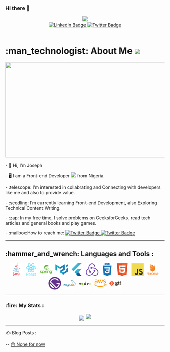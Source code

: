 ### Hi there 👋
<!---
olamiye/Manuel-dev01 is a ✨ special ✨ repository because its `README.md` (this file) appears on your GitHub profile.
You can click the Preview link to take a look
--->
<div id="header" align="center">
  <img src="https://media.giphy.com/media/M9gbBd9nbDrOTu1Mqx/giphy.gif" width="100"/>
</div>

<div id="badges" align="center">
 <a href="https://www.linkedin.com/in/joseph-olamiye-80ab77236"> 
  <img src="https://img.shields.io/badge/LinkedIn-blue?style=for-the-badge&logo=linkedin&logoColor=white" alt="LinkedIn Badge"/>
 </a>
 <a href="https://twitter.com/OlaJoseh?t=c_ymGX42RWTw6art9n-dtg&s=09">
  <img src="https://img.shields.io/badge/Twitter-blue?style=for-the-badge&logo=twitter&logoColor=white" alt="Twitter Badge"/>
 </a>
</div>
<div align="center">
  <img src="https://komarev.com/ghpvc/?username=olamiye&style=flat-square&color=blue" alt=""/>
</div>

<div><h1>:man_technologist: About Me <img src = "https://media.giphy.com/media/hvRJCLFzcasrR4ia7z/giphy.gif" width="30px"/></h1></div>
<div align="center">
  <img src="https://media.giphy.com/media/dWesBcTLavkZuG35MI/giphy.gif" width="600" height="300"/>
</div>
<p>- 🤠 Hi, I’m Joseph</p>
<p>- 🖥️ I am a Front-end Developer <img src="https://media.giphy.com/media/WUlplcMpOCEmTGBtBW/giphy.gif" width="30px"/> from Nigeria.</p>
<p>- :telescope: I’m interested in collabrating and Connecting with developers like me and also to provide value.</</p>
<p>- :seedling: I’m currently learning Front-end Development, also Exploring Technical Content Writing.</p>
<p>- :zap: In my free time, I solve problems on GeeksforGeeks, read tech articles and general books and play games.</p>
<p>- :mailbox:How to reach me: <a href="https://twitter.com/OlaJoseh?t=c_ymGX42RWTw6art9n-dtg&s=09">
  <img src="https://img.shields.io/badge/Twitter-blue?style=for-the-badge&logo=twitter&logoColor=white" alt="Twitter Badge"/>
 </a>
 <a href="https://www.linkedin.com/in/joseph-olamiye-80ab77236">
  <img src="https://img.shields.io/badge/-kakbar-blue?style=flat&logo=Linkedin&logoColor=white" alt="Twitter Badge"/>
 </a>
 </p>
  
---
<h2>:hammer_and_wrench: Languages and Tools :</h2>
<div align="center" width="80%">
  <img src="https://github.com/devicons/devicon/blob/master/icons/java/java-original-wordmark.svg" title="Java" alt="Java" width="40" height="40"/>&nbsp;
  <img src="https://github.com/devicons/devicon/blob/master/icons/react/react-original-wordmark.svg" title="React" alt="React" width="40" height="40"/>&nbsp;
  <img src="https://github.com/devicons/devicon/blob/master/icons/spring/spring-original-wordmark.svg" title="Spring" alt="Spring" width="40" height="40"/>&nbsp;
  <img src="https://github.com/devicons/devicon/blob/master/icons/materialui/materialui-original.svg" title="Material UI" alt="Material UI" width="40" height="40"/>&nbsp;
  <img src="https://github.com/devicons/devicon/blob/master/icons/flutter/flutter-original.svg" title="Flutter" alt="Flutter" width="40" height="40"/>&nbsp;
  <img src="https://github.com/devicons/devicon/blob/master/icons/redux/redux-original.svg" title="Redux" alt="Redux " width="40" height="40"/>&nbsp;
  <img src="https://github.com/devicons/devicon/blob/master/icons/css3/css3-plain-wordmark.svg"  title="CSS3" alt="CSS" width="40" height="40"/>&nbsp;
  <img src="https://github.com/devicons/devicon/blob/master/icons/html5/html5-original.svg" title="HTML5" alt="HTML" width="40" height="40"/>&nbsp;
  <img src="https://github.com/devicons/devicon/blob/master/icons/javascript/javascript-original.svg" title="JavaScript" alt="JavaScript" width="40" height="40"/>&nbsp;
  <img src="https://github.com/devicons/devicon/blob/master/icons/firebase/firebase-plain-wordmark.svg" title="Firebase" alt="Firebase" width="40" height="40"/>&nbsp;
  <img src="https://github.com/devicons/devicon/blob/master/icons/gatsby/gatsby-original.svg" title="Gatsby"  alt="Gatsby" width="40" height="40"/>&nbsp;
  <img src="https://github.com/devicons/devicon/blob/master/icons/mysql/mysql-original-wordmark.svg" title="MySQL"  alt="MySQL" width="40" height="40"/>&nbsp;
  <img src="https://github.com/devicons/devicon/blob/master/icons/nodejs/nodejs-original-wordmark.svg" title="NodeJS" alt="NodeJS" width="40" height="40"/>&nbsp;
  <img src="https://github.com/devicons/devicon/blob/master/icons/amazonwebservices/amazonwebservices-plain-wordmark.svg" title="AWS" alt="AWS" width="40" height="40"/>&nbsp;
  <img src="https://github.com/devicons/devicon/blob/master/icons/git/git-original-wordmark.svg" title="Git" **alt="Git" width="40" height="40"/>
</div>

---
<h3>:fire: My Stats :</h3>
<div align="center">
  <img src="https://github-readme-streak-stats.herokuapp.com/?user=olamiye&theme=dark&background=000000" align="center" width="80%" />
  
  <img src="https://github-readme-stats.vercel.app/api/top-langs/?username=olamiye&layout=compact&theme=vision-friendly-dark" width="50%" />
</div>

---
:writing_hand: Blog Posts :
<p>-- <a href="#">😞 None for now</a> </p>
